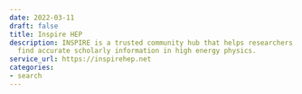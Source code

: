 ```yaml
---
date: 2022-03-11
draft: false
title: Inspire HEP
description: INSPIRE is a trusted community hub that helps researchers to share and
  find accurate scholarly information in high energy physics.
service_url: https://inspirehep.net
categories:
- search
---
```



